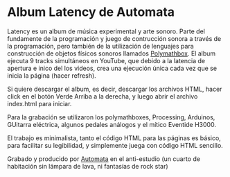 # Album Latency de Automata

Latency es un album de música experimental y arte sonoro. Parte del fundamente de la programación y juego de contrucción sonora a través de la programación, pero también de la utilización de lenguajes para construcción de objetos físicos sonoros llamados [Polymathbox](https://polymathbox.wordpress.com/).  El album ejecuta 9 tracks simultáneos en YouTube, que debido a la latencia de apertura e inico del los videos, crea una ejecución única cada vez que se inicia la página (hacer refresh).

Si quiere descargar el album, es decir, descargar los archivos HTML, hacer click en el botón Verde Arriba a la derecha, y luego abrir el archivo index.html para iniciar.

Para la grabación se utilizaron los polymathboxes, Processing, Arduinos, GUitarra eléctrica, algunos pedales análogos y el mítico Eventide H3000. 

El trabajo es minimalista, tanto el código HTML para las páginas es básico, para facilitar su legibilidad, y simplemente juega con código HTML sencillo.

Grabado y producido por [Automata](https://www.facebook.com/nuevoautomata/) en el anti-estudio (un cuarto de habitación sin lámpara de lava, ni fantasías de rock star)
